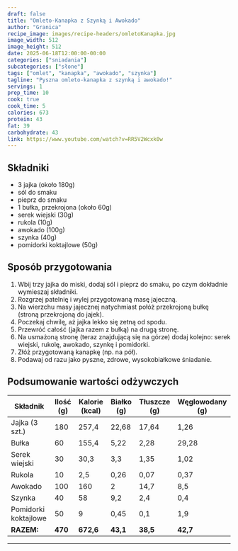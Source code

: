 ```yaml
---
draft: false
title: "Omleto-Kanapka z Szynką i Awokado"
author: "Granica"
recipe_image: images/recipe-headers/omletoKanapka.jpg
image_width: 512
image_height: 512
date: 2025-06-18T12:00:00-00:00
categories: ["sniadania"]
subcategories: ["słone"]
tags: ["omlet", "kanapka", "awokado", "szynka"]
tagline: "Pyszna omleto-kanapka z szynką i awokado!"
servings: 1
prep_time: 10
cook: true
cook_time: 5
calories: 673
protein: 43
fat: 39
carbohydrate: 43
link: https://www.youtube.com/watch?v=RR5V2Wcxk0w
---
```


## Składniki
- 3 jajka (około 180g)
- sól do smaku
- pieprz do smaku
- 1 bułka, przekrojona (około 60g)
- serek wiejski (30g)
- rukola (10g)
- awokado (100g)
- szynka (40g)
- pomidorki koktajlowe (50g)

## Sposób przygotowania
1. Wbij trzy jajka do miski, dodaj sól i pieprz do smaku, po czym dokładnie wymieszaj składniki.
2. Rozgrzej patelnię i wylej przygotowaną masę jajeczną.
3. Na wierzchu masy jajecznej natychmiast połóż przekrojoną bułkę (stroną przekrojoną do jajek).
4. Poczekaj chwilę, aż jajka lekko się zetną od spodu.
5. Przewróć całość (jajka razem z bułką) na drugą stronę.
6. Na usmażoną stronę (teraz znajdującą się na górze) dodaj kolejno: serek wiejski, rukolę, awokado, szynkę i pomidorki.
7. Złóż przygotowaną kanapkę (np. na pół).
8. Podawaj od razu jako pyszne, zdrowe, wysokobiałkowe śniadanie.

## Podsumowanie wartości odżywczych

| Składnik         | Ilość (g) | Kalorie (kcal) | Białko (g) | Tłuszcze (g) | Węglowodany (g) |
|------------------|-----------|---------------|------------|--------------|-----------------|
| Jajka (3 szt.)   | 180       | 257,4         | 22,68      | 17,64        | 1,26            |
| Bułka            | 60        | 155,4         | 5,22       | 2,28         | 29,28           |
| Serek wiejski    | 30        | 30,3          | 3,3        | 1,35         | 1,02            |
| Rukola           | 10        | 2,5           | 0,26       | 0,07         | 0,37            |
| Awokado          | 100       | 160           | 2          | 14,7         | 8,5             |
| Szynka           | 40        | 58            | 9,2        | 2,4          | 0,4             |
| Pomidorki koktajlowe | 50    | 9             | 0,45       | 0,1          | 1,9             |
| **RAZEM:**       | **470**   | **672,6**     | **43,1**   | **38,5**     | **42,7**        |

---

